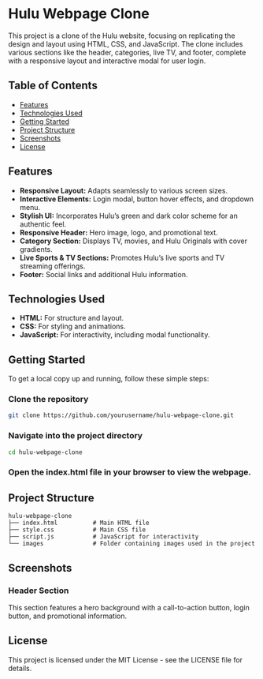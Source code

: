 
# Hulu Webpage Clone

This project is a clone of the Hulu website, focusing on replicating the design and layout using HTML, CSS, and JavaScript. The clone includes various sections like the header, categories, live TV, and footer, complete with a responsive layout and interactive modal for user login.

## Table of Contents
- [Features](#features)
- [Technologies Used](#technologies-used)
- [Getting Started](#getting-started)
- [Project Structure](#project-structure)
- [Screenshots](#screenshots)
- [License](#license)

## Features
- **Responsive Layout:** Adapts seamlessly to various screen sizes.
- **Interactive Elements:** Login modal, button hover effects, and dropdown menu.
- **Stylish UI:** Incorporates Hulu’s green and dark color scheme for an authentic feel.
- **Responsive Header:** Hero image, logo, and promotional text.
- **Category Section:** Displays TV, movies, and Hulu Originals with cover gradients.
- **Live Sports & TV Sections:** Promotes Hulu’s live sports and TV streaming offerings.
- **Footer:** Social links and additional Hulu information.

## Technologies Used
- **HTML:** For structure and layout.
- **CSS:** For styling and animations.
- **JavaScript:** For interactivity, including modal functionality.

## Getting Started
To get a local copy up and running, follow these simple steps:

### Clone the repository
```bash
git clone https://github.com/yourusername/hulu-webpage-clone.git
```

### Navigate into the project directory
```bash
cd hulu-webpage-clone
```

### Open the index.html file in your browser to view the webpage.

## Project Structure
```plaintext
hulu-webpage-clone
├── index.html          # Main HTML file
├── style.css           # Main CSS file
├── script.js           # JavaScript for interactivity
└── images              # Folder containing images used in the project
```

## Screenshots

### Header Section
This section features a hero background with a call-to-action button, login button, and promotional information.

## License
This project is licensed under the MIT License - see the LICENSE file for details.
